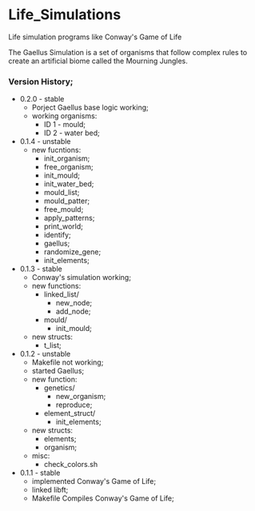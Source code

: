 # Life_Simulations
Life simulation programs like Conway's Game of Life  

The Gaellus Simulation is a set of organisms that follow complex rules to create an artificial biome called the Mourning Jungles.  

### Version History; 
- 0.2.0 - stable  
	- Porject Gaellus base logic working;  
	- working organisms:  
		- ID 1 - mould;  
		- ID 2 - water bed;  
- 0.1.4 - unstable  
	- new fucntions:  
		- init_organism;  
		- free_organism;
		- init_mould;  
		- init_water_bed;  
		- mould_list;  
		- mould_patter;  
		- free_mould;  
		- apply_patterns;  
		- print_world;  
		- identify;  
		- gaellus;  
		- randomize_gene;
		- init_elements;   
- 0.1.3 - stable  
	- Conway's simulation working;  
	- new functions:  
		- linked_list/  
			- new_node;  
			- add_node;  
		- mould/  
			- init_mould;  
	- new structs:  
		- t_list;  
- 0.1.2 - unstable  
	- Makefile not working;  
	- started Gaellus;  
	- new function:  
		- genetics/  
			- new_organism;  
			- reproduce;  
		- element_struct/  
			- init_elements;  
	- new structs:  
		- elements;  
		- organism;  
	- misc:  
		- check_colors.sh  
- 0.1.1 - stable  
	- implemented Conway's Game of Life;  
	- linked libft;  
	- Makefile Compiles Conway's Game of Life;  
